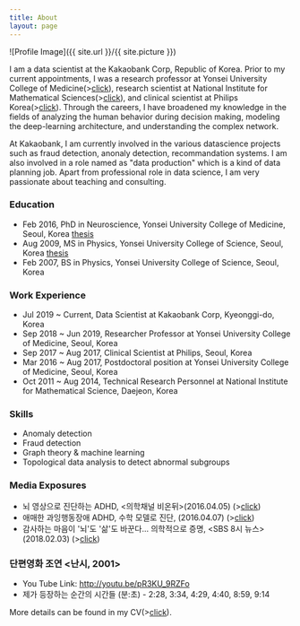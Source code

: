 ```yaml
---
title: About
layout: page
---
```

![Profile Image]({{ site.url }}/{{ site.picture }})

I am a data scientist at the Kakaobank Corp, Republic of Korea. Prior to my current appointments, I was a research professor at Yonsei University College of Medicine(><a href="http://www.yonsei.ac.kr)" target="_blank">click</a>), research scientist at National Institute for Mathematical Sciences(><a href="http://www.nims.re.kr" target="_blank">click</a>), and clinical scientist at Philips Korea(><a href="https://www.philips.co.kr/" target="_blank">click</a>). Through the careers, I have broadened my knowledge in the fields of analyzing the human behavior during decision making, modeling the deep-learning architecture, and understanding the complex network.

At Kakaobank, I am currently involved in the various datascience projects such as fraud detection, anonaly detection, recommandation systems. I am also involved in a role named as "data production" which is a kind of data planning job. Apart from professional role in data science, I am very passionate about teaching and consulting. 

### Education
- Feb 2016, PhD in Neuroscience, Yonsei University College of Medicine, Seoul, Korea  [thesis](https://www.dropbox.com/s/88t0mrs8vhl1tvg/%EB%B0%95%EC%82%AC%EB%85%BC%EB%AC%B8_%EA%B2%BD%EC%84%B1%ED%98%84.pdf?dl=0)
- Aug 2009, MS in Physics, Yonsei University College of Science, Seoul, Korea  [thesis](https://www.dropbox.com/s/9k0pb9shs84v3tj/%EC%84%9D%EC%82%AC%EB%85%BC%EB%AC%B8_%EA%B2%BD%EC%84%B1%ED%98%84.pdf?dl=0)
- Feb 2007, BS in Physics, Yonsei University College of Science, Seoul, Korea  


### Work Experience
- Jul 2019 ~ Current, Data Scientist at Kakaobank Corp, Kyeonggi-do, Korea  
- Sep 2018 ~ Jun 2019, Researcher Professor at Yonsei University College of Medicine, Seoul, Korea  
- Sep 2017 ~ Aug 2017, Clinical Scientist at Philips, Seoul, Korea  
- Mar 2016 ~ Aug 2017, Postdoctoral position at Yonsei University College of Medicine, Seoul, Korea  
- Oct 2011 ~ Aug 2014, Technical Research Personnel at National Institute for Mathematical Science, Daejeon, Korea  


### Skills
- Anomaly detection   
- Fraud detection  
- Graph theory & machine learning  
- Topological data analysis to detect abnormal subgroups   

### Media Exposures 
- 뇌 영상으로 진단하는 ADHD, <의학채널 비온뒤>(2016.04.05) (>[click](http://aftertherain.kr/%EB%87%8C-%EC%98%81%EC%83%81%EC%9C%BC%EB%A1%9C-%EC%A7%84%EB%8B%A8%ED%95%98%EB%8A%94-adhd-3/))
- 애매한 과잉행동장애 ADHD, 수학 모델로 진단, <YTN science>(2016.04.07) (>[click](http://science.ytn.co.kr/program/program_view.php?s_mcd=0082&s_hcd=&key=201604070140204982))
- 감사하는 마음이 '뇌'도 '삶'도 바꾼다... 의학적으로 증명, <SBS 8시 뉴스>(2018.02.03) (>[click](https://news.sbs.co.kr/news/endPage.do?news_id=N1004605944&plink=LINK&cooper=SBSNEWSVIEWER))
    
### 단편영화 조연 <난시, 2001>
- You Tube Link: http://youtu.be/pR3KU_9RZFo
- 제가 등장하는 순간의 시간들 (분:초) - 2:28, 3:34, 4:29, 4:40, 8:59, 9:14   

More details can be found in my CV(><a href = "https://drive.google.com/file/d/0B-DFPpgutmKSTzlaM0U3VVZTQW8/edit?usp=sharing" target="_blank">click</a>).
